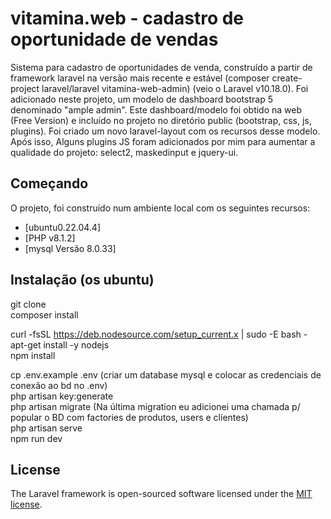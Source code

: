 # vitamina.web - cadastro de oportunidade de vendas


<p align="left">Sistema para cadastro de oportunidades de venda, construído a partir de framework laravel na versão mais recente e estável (composer create-project laravel/laravel vitamina-web-admin) (veio o Laravel v10.18.0). Foi adicionado neste projeto, um modelo de dashboard bootstrap 5 denominado "ample admin". Este dashboard/modelo foi obtido na web (Free Version) e incluído no projeto no diretório public (bootstrap, css, js, plugins). Foi criado um novo laravel-layout com os recursos desse modelo. Após isso, Alguns plugins JS foram adicionados por mim para aumentar a qualidade do projeto: select2, maskedinput e jquery-ui.</p>



## Começando

O projeto, foi construído num ambiente local com os seguintes recursos:

- [ubuntu0.22.04.4]
- [PHP v8.1.2]
- [mysql  Versão 8.0.33]



## Instalação (os ubuntu)

 git clone <br>
 composer install <br>

 curl -fsSL https://deb.nodesource.com/setup_current.x | sudo -E bash - <br>
 apt-get install -y nodejs <br>
 npm install <br>

 cp .env.example .env       (criar um database mysql e colocar as credenciais de conexão ao bd no .env)<br>
 php artisan key:generate <br>
 php artisan migrate        (Na última migration eu adicionei uma chamada p/ popular o BD com factories de produtos, users e clientes) <br>
 php artisan serve <br>
 npm run dev <br>




 


## License

The Laravel framework is open-sourced software licensed under the [MIT license](https://opensource.org/licenses/MIT).
